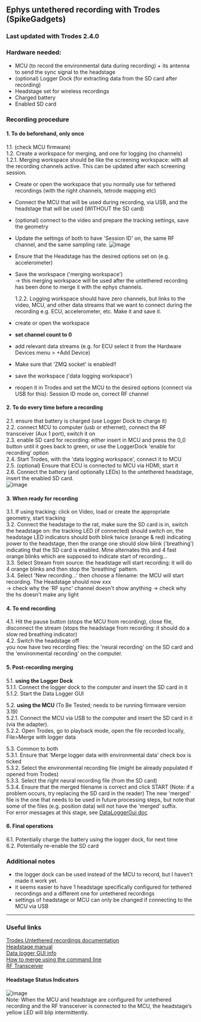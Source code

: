 ## Ephys untethered recording with Trodes (SpikeGadgets)
### Last updated with Trodes 2.4.0

### Hardware needed:

- MCU (to record the environmental data during recording) + its antenna to send the sync signal to the headstage
- (optional) Logger Dock (for extracting data from the SD card after recording)
- Headstage set for wireless recordings
- Charged battery
- Enabled SD card

### Recording procedure

#### 1. To do beforehand, only once  
  1.1. (check MCU firmware)  
  1.2. Create a workspace for merging, and one for logging (no channels)  
    1.2.1. Merging workspace should be like the screening workspace: with all the recording channels active. This can be updated after each screening session.  
- Create or open the workspace that you normally use for tethered recordings (with the right channels, tetrode mapping etc)
- Connect the MCU that will be used during recording, via USB, and the headstage that will be used (WITHOUT the SD card)
- (optional) connect to the video and prepare the tracking settings, save the geometry
- Update the settings of both to have 'Session ID' on, the same RF channel, and the same sampling rate.
![image](https://github.com/vandermeerlab/mvdmlab-protocols/assets/64431932/73225c73-5c20-4235-a487-43a0db1d11f8)
  
- Ensure that the Headstage has the desired options set on (e.g. accelerometer)
- Save the workspace ('merging workspace')  
    -> this merging workspace will be used after the untethered recording has been done to merge it with the ephys channels.

    1.2.2. Logging workspace should have zero channels, but links to the video, MCU, and other data streams that we want to connect during the recording e.g. ECU, accelerometer, etc. Make it and save it.
- create or open the workspace
- **set channel count to 0**
- add relevant data streams (e.g. for ECU select it from the Hardware Devices menu > +Add Device)  
- Make sure that 'ZMQ socket' is enabled!!  
- save the workspace ('data logging workspace')
- reopen it in Trodes and set the MCU to the desired options (connect via USB for this): Session ID mode on, correct RF channel

#### 2. To do every time before a recording  
  2.1. ensure that battery is charged (use Logger Dock to charge it)  
  2.2. connect MCU to computer (usb or ethernet), connect the RF transceiver (Aux 1 port), switch it on   
  2.3. enable SD card for recording: either insert in MCU and press the 0_0 button until it goes back to green, or use the LoggerDock 'enable for recording' option  
  2.4. Start Trodes, with the 'data logging workspace', connect it to MCU  
  2.5. (optional) Ensure that ECU is connected to MCU via HDMI, start it  
  2.6. Connect the battery (and optionally LEDs) to the untethered headstage, insert the enabled SD card.  
![image](https://github.com/vandermeerlab/mvdmlab-protocols/assets/64431932/bcc2813c-4a87-436d-8922-67ef03f5f07a)

#### 3. When ready for recording  
  3.1. If using tracking: click on Video, load or create the appropriate geometry, start tracking  
  3.2. Connect the headstage to the rat, make sure the SD card is in, switch the headstage on: the tracking LED (if connected) should switch on, the headstage LED indicators should both blink twice (orange & red) indicating power to the headstage, then the orange one should slow blink ('breathing') indicating that the SD card is enabled. Mine alternates this and 4 fast orange blinks which are supposed to indicate start of recording...  
  3.3. Select Stream from source: the headstage will start recording: it will do 4 orange blinks and then stop the 'breathing' pattern.  
  3.4. Select 'New recording...' then choose a filename: the MCU will start recording. The Headstage should now xxx    
  -> check why the 'RF sync' channel doesn't show anything
  -> check why the hs doesn't make any light

#### 4. To end recording  
  4.1. Hit the pause button (stops the MCU from recording), close file, disconnect the stream (stops the headstage from recording: it should do a slow red breathing indicator)  
  4.2. Switch the headstage off  
you now have two recording files: the 'neural recording' on the SD card and the 'environmental recording' on the computer.  

#### 5. Post-recording merging  
  5.1. **using the Logger Dock**  
    5.1.1. Connect the logger dock to the computer and insert the SD card in it  
    5.1.2. Start the Data Logger GUI  
   
  5.2. **using the MCU** (To Be Tested; needs to be running firmware version 3.19)  
    5.2.1. Connect the MCU via USB to the computer and insert the SD card in it (via the adapter).  
    5.2.2. Open Trodes, go to playback mode, open the file recorded locally, File>Merge with logger data  

  5.3. Common to both  
    5.3.1. Ensure that 'Merge logger data with environmental data' check box is ticked  
    5.3.2. Select the environmental recording file (might be already populated if opened from Trodes)  
    5.3.3. Select the right neural recording file (from the SD card)  
    5.3.4. Ensure that the merged filename is correct and click START  (Note: if a problem occurs, try replacing the SD card in the reader)
The new 'merged' file is the one that needs to be used in future processing steps, but note that some of the files (e.g. position data) will not have the 'merged' suffix.  
For error messages at this stage, see [DataLoggerGui doc](https://docs.spikegadgets.com/en/latest/basic/DataLoggerGUI.html)  

#### 6. Final operations
  6.1. Potentially charge the battery using the logger dock, for next time  
  6.2. Potentially re-enable the SD card

### Additional notes

- the logger dock can be used instead of the MCU to record, but I haven't made it work yet.
- it seems easier to have 1 headstage specifically configured for tethered recordings and a different one for untethered recordings
- settings of headstage or MCU can only be changed if connecting to the MCU via USB

---

### Useful links

[Trodes Untethered recordings documentation](https://docs.spikegadgets.com/en/latest/basic/Untethered.html)  
[Headstage manual](https://spikegadgets.wpenginepowered.com/wp-content/uploads/2022/11/HH128_Headstage_Manual_Rev2c_1122.pdf)  
[Data logger GUI info](https://docs.spikegadgets.com/en/latest/basic/DataLoggerGUI.html)  
[How to merge using the command line](https://docs.spikegadgets.com/en/latest/basic/SDFunctions.html)  
[RF Transceiver](https://spikegadgets.com/products/rf-transceiver/)  

#### Headstage Status Indicators
![image](https://github.com/vandermeerlab/mvdmlab-protocols/assets/64431932/8731342c-50c1-4565-8930-9090bd8a98d4)  
Note: When the MCU and headstage are configured for untethered recording and the RF transceiver is connected to the MCU, the headstage’s yellow LED will blip intermittently. 
